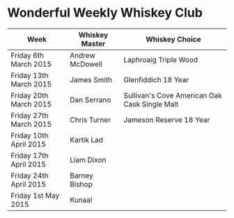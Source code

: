 # Wonderful Weekly Whiskey Club

| Week                  | Whiskey Master  | Whiskey Choice                                |
|-----------------------|-----------------|-----------------------------------------------|
|Friday 6th March 2015  | Andrew McDowell | Laphroaig Triple Wood                         |
|Friday 13th March 2015 | James Smith     | Glenfiddich 18 Year                           |
|Friday 20th March 2015 | Dan Serrano     | Sullivan's Cove American Oak Cask Single Malt |
|Friday 27th March 2015 | Chris Turner    | Jameson Reserve 18 Year                       |
|Friday  10th April 2015 | Kartik Lad      |                                               |
|Friday 17th April 2015 | Liam Dixon      |                                               |
|Friday 24th April 2015 | Barney Bishop   |                                               |
|Friday 1st May 2015    | Kunaal          |                                               |
